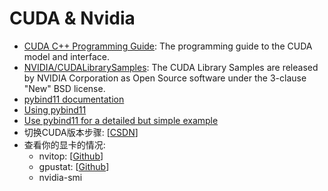 # CUDA & Nvidia

- [CUDA C++ Programming Guide](https://docs.nvidia.com/cuda/cuda-c-programming-guide/index.html): The programming guide to the CUDA model and interface.
- [NVIDIA/CUDALibrarySamples](https://github.com/NVIDIA/CUDALibrarySamples): The CUDA Library Samples are released by NVIDIA Corporation as Open Source software under the 3-clause "New" BSD license.
- [pybind11 documentation](https://pybind11.readthedocs.io/en/stable/basics.html)
- [Using pybind11](https://people.duke.edu/~ccc14/sta-663-2016/18G_C++_Python_pybind11.html)
- [Use pybind11 for a detailed but simple example](https://iamsorush.com/posts/pybind11-robot/)
- 切换CUDA版本步骤: [[CSDN](https://blog.csdn.net/u013905398/article/details/103799621)]
- 查看你的显卡的情况:
  - nvitop: [[Github](https://github.com/XuehaiPan/nvitop)]
  - gpustat: [[Github](https://github.com/wookayin/gpustat)]
  - nvidia-smi
